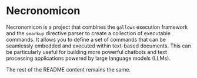 # Necronomicon

Necronomicon is a project that combines the `gallows` execution framework and the `smarkup` directive parser to create a collection of executable commands. It allows you to define a set of commands that can be seamlessly embedded and executed within text-based documents. This can be particularly useful for building more powerful chatbots and text processing applications powered by large language models (LLMs).

The rest of the README content remains the same.